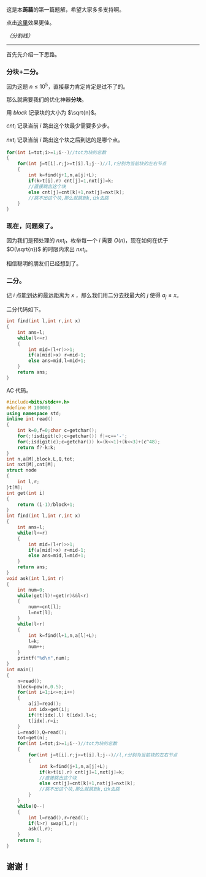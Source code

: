 这是本**蒟蒻**的第一篇题解，希望大家多多支持啊。

点击[这里](https://www.luogu.com.cn/blog/TO676469346s/fen-kuai-er-fen)效果更佳。

*（分割线）*

------------

首先先介绍一下思路。

### 分块+二分。

因为这题 $n\le10^5$，直接暴力肯定肯定是过不了的。

那么就需要我们的优化神器**分块**。

用 $block$ 记录块的大小为 $\sqrt{n}$。

$cnt_{i}$ 记录当前 $i$ 跳出这个块最少需要多少步。

$nxt_{i}$ 记录当前 $i$ 跳出这个块之后到达的是哪个点。

```cpp
for(int i=tot;i>=1;i--)//tot为块的总数
{
	for(int j=t[i].r;j>=t[i].l;j--)//l,r分别为当前块的左右节点
	{
		int k=find(j+1,n,a[j]+L);
		if(k>t[i].r) cnt[j]=1,nxt[j]=k;
		//直接跳出这个块
		else cnt[j]=cnt[k]+1,nxt[j]=nxt[k];
		//跳不出这个块,那么就跳到k,让k去跳
	}
}
```

### 现在，问题来了。

因为我们是预处理的 $nxt_{i}$，枚举每一个 $i$ 需要 $O(n)$，现在如何在优于  $O(\sqrt{n})$ 的时限内求出 $nxt_{i}$。

相信聪明的朋友们已经想到了。

### 二分。

记 $i$ 点能到达的最远距离为 $x$ ，那么我们用二分去找最大的 $j$ 使得 $a_{j}\le x$。

二分代码如下。
```cpp
int find(int l,int r,int x)
{
	int ans=l;
	while(l<=r)
	{
		int mid=(l+r)>>1;
		if(a[mid]>x) r=mid-1;
		else ans=mid,l=mid+1;
	}
	return ans;
}
```

AC 代码。
```cpp
#include<bits/stdc++.h>
#define M 100001
using namespace std;
inline int read()
{
	int k=0,f=0;char c=getchar();
	for(;!isdigit(c);c=getchar()) f|=c=='-';
	for(;isdigit(c);c=getchar()) k=(k<<1)+(k<<3)+(c^48);
	return f?-k:k;
}
int n,a[M],block,L,Q,tot;
int nxt[M],cnt[M];
struct node
{
	int l,r;
}t[M];
int get(int i)
{
	return (i-1)/block+1;
}
int find(int l,int r,int x)
{
	int ans=l;
	while(l<=r)
	{
		int mid=(l+r)>>1;
		if(a[mid]>x) r=mid-1;
		else ans=mid,l=mid+1;
	}
	return ans;
}
void ask(int l,int r)
{
	int num=0;
	while(get(l)!=get(r)&&l<r)
	{
		num+=cnt[l];
		l=nxt[l];
	}
	while(l<r)
	{
		int k=find(l+1,n,a[l]+L);
		l=k;
		num++;
	}
	printf("%d\n",num);
}
int main()
{
	n=read();
	block=pow(n,0.5);
	for(int i=1;i<=n;i++)
	{
		a[i]=read();
		int idx=get(i);
		if(!t[idx].l) t[idx].l=i;
		t[idx].r=i;
	}
	L=read(),Q=read();
	tot=get(n);
	for(int i=tot;i>=1;i--)//tot为块的总数
	{
		for(int j=t[i].r;j>=t[i].l;j--)//l,r分别为当前块的左右节点
		{
			int k=find(j+1,n,a[j]+L);
			if(k>t[i].r) cnt[j]=1,nxt[j]=k;
			//直接跳出这个块
			else cnt[j]=cnt[k]+1,nxt[j]=nxt[k];
			//跳不出这个块,那么就跳到k,让k去跳
		}
	}
	while(Q--)
	{
		int l=read(),r=read();
		if(l>r) swap(l,r);
		ask(l,r);
	}
	return 0;
}

```
## 谢谢！